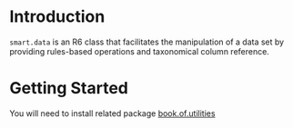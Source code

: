 # Introduction 
`smart.data` is an R6 class that facilitates the manipulation of a data set by providing rules-based operations and taxonomical column reference.

# Getting Started
You will need to install related package [book.of.utilities](https://github.com/delriaan/book.of.utilities)
